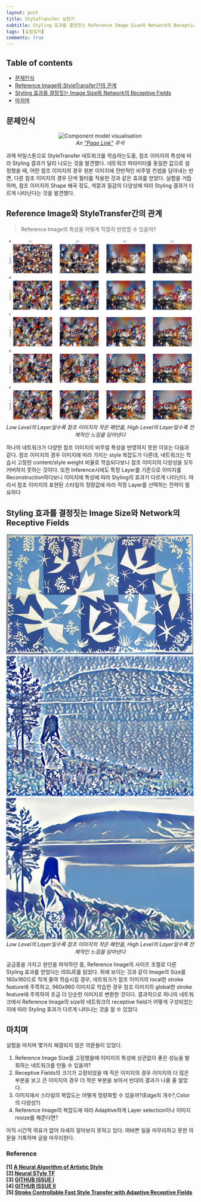 ```yaml
---
layout: post
title: StyleTransfer 실험기
subtitle: Styling 효과를 결정짓는 Reference Image Size와 Network의 Receptive Fields
tags: [실험일지]
comments: true
---
```


## Table of contents
- [문제인식](#문제인식)
- [Reference Image와 StyleTransfer간의 관계](#reference-image와-styletransfer간의-관계)
- [Styling 효과를 결정짓는 Image Size와 Network의 Receptive Fields](#styling-효과를-결정짓는-image-size와-network의-receptive-fields)
- [마치며](#마치며)  
  
## 문제인식

<center>
<img src="/assets/img/avatar-icon.png" alt="Component model visualisation">
<br>
<em>An <a href="https://github.com/ouzor/eyediagram">"Page Link"</a> 주석 </em>
</center>  

과제 마일스톤으로 StyleTransfer 네트워크를 학습하는도중, 참조 이미지의 특성에 따라 Styling 결과가 달리 나오는 것을 발견했다. 네트워크 파라미터를 동일한 값으로 설정했을 때, 어떤 참조 이미지의 경우 원본 이미지에 전반적인 비주얼 컨셉을 담아내는 반면, 다른 참조 이미지의 경우 단색 필터를 적용한 것과 같은 효과를 얻었다. 실험을 거듭하며, 참조 이미지의 Shape 왜곡 정도, 색깔과 질감의 다양성에 따라 Styling 결과가 다르게 나타난다는 것을 발견했다.


## Reference Image와 StyleTransfer간의 관계  
> Reference Image의 특성을 어떻게 적절히 반영할 수 있을까?  

<center>
<img src="/assets/img/styletransfer_4.jpg" alt="Component model visualisation">
<br>
<em> Low Level의 Layer일수록 참조 이미지의 작은 패턴을, High Level의 Layer일수록 전체적인 느낌을 담아낸다 </em>
</center>  

하나의 네트워크가 다양한 참조 이미지의 비주얼 특성을 반영하지 못한 이유는 다음과 같다. 참조 이미지의 경우 이미지에 따라 가지는 style 복잡도가 다른데, 네트워크는 학습시 고정된 content/style weight 비율로 학습되다보니 참조 이미지의 다양성을 모두 커버하지 못하는 것이다. 또한 Inference시에도 특정 Layer를 기준으로 이미지를 Reconstruction하다보니 이미지에 특성에 따라 Styling의 효과가 다르게 나타난다. 따라서 참조 이미지의 표현된 스타일의 정량값에 따라 적정 Layer를 선택하는 전략이 필요하다 

## Styling 효과를 결정짓는 Image Size와 Network의 Receptive Fields  

<center>
<img src="/assets/img/styletransfer_1.jpg" alt="Component model visualisation">
<br>
<img src="/assets/img/styletransfer_2.jpg" alt="Component model visualisation">
<img src="/assets/img/styletransfer_3.jpg" alt="Component model visualisation">
<em> Low Level의 Layer일수록 참조 이미지의 작은 패턴을, High Level의 Layer일수록 전체적인 느낌을 담아낸다 </em>
</center>  

궁금증을 가지고 원인을 파악하던 중, Reference Image의 사이즈 조절로 다른 Styling 효과를 얻었다는 ISSUE를 읽었다. 위에 보이는 것과 같이 Image의 Size를 160x160으로 작게 줄여 학습시킬 경우, 네트워크가 참조 이미지의 local한 stroke feature에 주목하고, 960x960 이미지로 학습한 경우 참조 이미지의 global한 stroke feature에 주목하여 조금 더 단순한 이미지로 변환한 것이다. 결과적으로 하나의 네트워크에서 Reference Image의 size와 네트워크의 receptive field가 어떻게 구성되었는지에 따라 Styling 효과가 다르게 나타나는 것을 알 수 있었다.

## 마치며
실험을 마치며 몇가지 해결되지 않은 의문들이 있었다.  
1. Reference Image Size를 고정했을때 이미지의 특성에 상관없이 좋은 성능을 발휘하는 네트워크를 만들 수 있을까?
2. Receptive Fields의 크기가 고정되었을 때 작은 이미지의 경우 이미지의 더 많은 부분을 보고 큰 이미지의 경우 더 작은 부분을 보아서 반대의 결과가 나올 줄 알았다. 
3. 이미지에서 스타일의 복잡도는 어떻게 정량화할 수 있을까?(Edge의 개수?,Color의 다양성?)
4. Reference Image의 복잡도에 따라 Adaptive하게 Layer selection이나 이미지 resize를 해준다면?  

아직 시간적 여유가 없어 자세히 알아보지 못하고 있다. 여바쁜 일을 마무리하고 못한 의문을 기록하며 글을 마무리한다.  

### Reference
**[1] [A Neural Algorithm of Artistic Style](https://arxiv.org/pdf/1508.06576.pdf)**  
**[2] [Neural STyle TF](https://github.com/cysmith/neural-style-tf)**  
**[3] [GITHUB ISSUE I](https://github.com/jcjohnson/fast-neural-style/issues/62)**  
**[4] [GITHUB ISSUE II](https://github.com/DmitryUlyanov/texture_nets/issues/47)**  
**[5] [Stroke Controllable Fast Style Transfer with Adaptive Receptive Fields](https://arxiv.org/abs/1802.07101)**  
